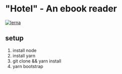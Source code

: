 # "Hotel" - An ebook reader
[![lerna](https://img.shields.io/badge/maintained%20with-lerna-cc00ff.svg)](https://lernajs.io/)

## setup

1. install node
2. install yarn
3. git clone && yarn install
4. yarn bootstrap
